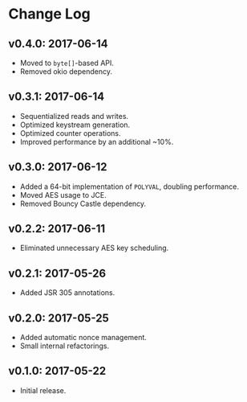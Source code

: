 # Change Log

## v0.4.0: 2017-06-14

* Moved to `byte[]`-based API.
* Removed okio dependency.

## v0.3.1: 2017-06-14

* Sequentialized reads and writes.
* Optimized keystream generation.
* Optimized counter operations.
* Improved performance by an additional ~10%.

## v0.3.0: 2017-06-12

* Added a 64-bit implementation of `POLYVAL`, doubling performance.
* Moved AES usage to JCE.
* Removed Bouncy Castle dependency.

## v0.2.2: 2017-06-11

* Eliminated unnecessary AES key scheduling.

## v0.2.1: 2017-05-26

* Added JSR 305 annotations.

## v0.2.0: 2017-05-25

* Added automatic nonce management.
* Small internal refactorings.

## v0.1.0: 2017-05-22

* Initial release.